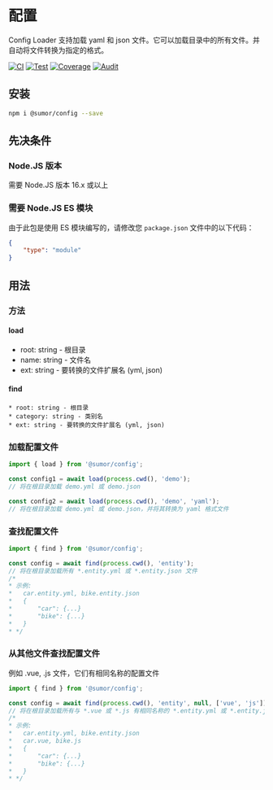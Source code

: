 # 配置
Config Loader 支持加载 yaml 和 json 文件。它可以加载目录中的所有文件。并自动将文件转换为指定的格式。

[![CI](https://github.com/sumor-cloud/config/actions/workflows/ci.yml/badge.svg)](https://github.com/sumor-cloud/config/actions/workflows/ci.yml)
[![Test](https://github.com/sumor-cloud/config/actions/workflows/ut.yml/badge.svg)](https://github.com/sumor-cloud/config/actions/workflows/ut.yml)
[![Coverage](https://github.com/sumor-cloud/config/actions/workflows/coverage.yml/badge.svg)](https://github.com/sumor-cloud/config/actions/workflows/coverage.yml)
[![Audit](https://github.com/sumor-cloud/config/actions/workflows/audit.yml/badge.svg)](https://github.com/sumor-cloud/config/actions/workflows/audit.yml)

## 安装
```bash
npm i @sumor/config --save
```

## 先决条件

### Node.JS 版本
需要 Node.JS 版本 16.x 或以上

### 需要 Node.JS ES 模块
由于此包是使用 ES 模块编写的，请修改您 ```package.json``` 文件中的以下代码：
```json
{
    "type": "module"
}
```

## 用法

### 方法

#### load
 * root: string - 根目录
 * name: string - 文件名
 * ext: string - 要转换的文件扩展名 (yml, json)

#### find
    * root: string - 根目录
    * category: string - 类别名
    * ext: string - 要转换的文件扩展名 (yml, json)

### 加载配置文件

```javascript
import { load } from '@sumor/config';

const config1 = await load(process.cwd(), 'demo');
// 将在根目录加载 demo.yml 或 demo.json

const config2 = await load(process.cwd(), 'demo', 'yaml');
// 将在根目录加载 demo.yml 或 demo.json，并将其转换为 yaml 格式文件

```

### 查找配置文件

```javascript
import { find } from '@sumor/config';

const config = await find(process.cwd(), 'entity');
// 将在根目录加载所有 *.entity.yml 或 *.entity.json 文件
/*
* 示例:
*   car.entity.yml, bike.entity.json
*   {
*       "car": {...}
*       "bike": {...}
*   }
* */
```

### 从其他文件查找配置文件
例如 .vue, .js 文件，它们有相同名称的配置文件

```javascript
import { find } from '@sumor/config';

const config = await find(process.cwd(), 'entity', null, ['vue', 'js']);
// 将在根目录加载所有与 *.vue 或 *.js 有相同名称的 *.entity.yml 或 *.entity.json 文件
/*
* 示例:
*   car.entity.yml, bike.entity.json
*   car.vue, bike.js
*   {
*       "car": {...}
*       "bike": {...}
*   }
* */
```